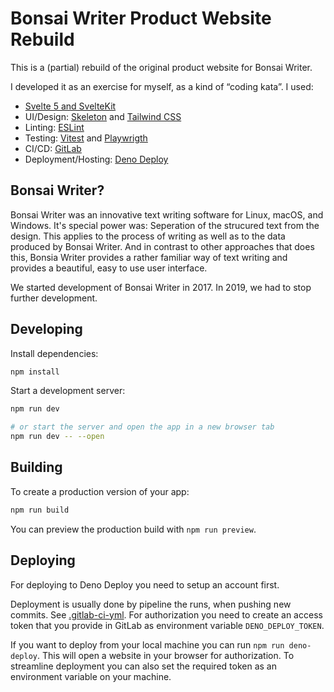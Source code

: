 # Bonsai Writer Product Website Rebuild

This is a (partial) rebuild of the original product website for Bonsai Writer.

I developed it as an exercise for myself, as a kind of “coding kata”. I used:

- [Svelte 5 and SvelteKit](https://svelte.dev)
- UI/Design: [Skeleton](https://www.skeleton.dev) and [Tailwind CSS](https://tailwindcss.com)
- Linting: [ESLint](https://eslint.org)
- Testing: [Vitest](https://vitest.dev) and [Playwrigth](https://playwright.dev)
- CI/CD: [GitLab](https://gitlab.com)
- Deployment/Hosting: [Deno Deploy](https://deno.com/deploy)

## Bonsai Writer?

Bonsai Writer was an innovative text writing software for Linux, macOS, and Windows. It's special power was: Seperation of the strucured text from the design. This applies to the process of writing as well as to the data produced by Bonsai Writer. And in contrast to other approaches that does this, Bonsia Writer provides a rather familiar way of text writing and provides a beautiful, easy to use user interface.

We started development of Bonsai Writer in 2017. In 2019, we had to stop further development.

## Developing

Install dependencies:

```bash
npm install
```

Start a development server:

```bash
npm run dev

# or start the server and open the app in a new browser tab
npm run dev -- --open
```

## Building

To create a production version of your app:

```bash
npm run build
```

You can preview the production build with `npm run preview`.

## Deploying

For deploying to Deno Deploy you need to setup an account first.

Deployment is usually done by pipeline the runs, when pushing new commits. See [.gitlab-ci-yml](./.gitlab-ci.yml). For authorization you need to create an access token that you provide in GitLab as environment variable `DENO_DEPLOY_TOKEN`.

If you want to deploy from your local machine you can run `npm run deno-deploy`. This will open a website in your browser for authorization. To streamline deployment you can also set the required token as an environment variable on your machine.
